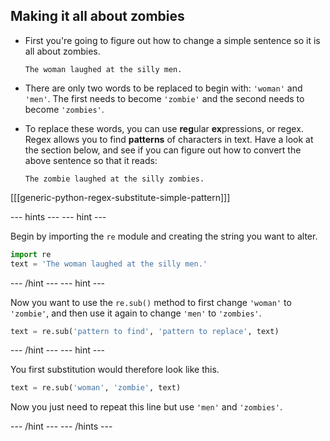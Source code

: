 ## Making it all about zombies

- First you're going to figure out how to change a simple sentence so it is all about zombies.

	```
	The woman laughed at the silly men.
	```

- There are only two words to be replaced to begin with: `'woman'` and `'men'`. The first needs to become `'zombie'` and the second needs to become `'zombies'`.

- To replace these words, you can use **reg**ular **ex**pressions, or regex. Regex allows you to find **patterns** of characters in text. Have a look at the section below, and see if you can figure out how to convert the above sentence so that it reads:

	```
	The zombie laughed at the silly zombies.
	```
	
[[[generic-python-regex-substitute-simple-pattern]]]

--- hints --- --- hint ---

Begin by importing the `re` module and creating the string you want to alter.

```python
import re
text = 'The woman laughed at the silly men.'
```

--- /hint --- --- hint ---

Now you want to use the `re.sub()` method to first change `'woman'` to `'zombie'`, and then use it again to change `'men'` to `'zombies'`.

```python
text = re.sub('pattern to find', 'pattern to replace', text)
```

--- /hint --- --- hint ---

You first substitution would therefore look like this.

```python
text = re.sub('woman', 'zombie', text)
```

Now you just need to repeat this line but use `'men'` and `'zombies'`.

--- /hint --- --- /hints ---
